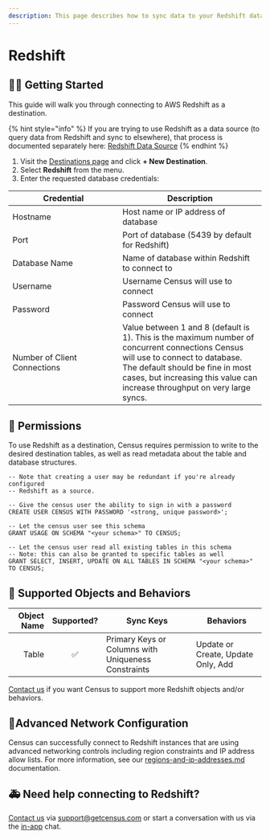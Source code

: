 ```yaml
---
description: This page describes how to sync data to your Redshift data warehouse.
---
```


# Redshift

## 🏃‍♀️ Getting Started

This guide will walk you through connecting to AWS Redshift as a destination.&#x20;

{% hint style="info" %}
If you are trying to use Redshift as a data source (to query data from Redshift and sync to elsewhere), that process is documented separately here: [Redshift Data Source](../sources/redshift.md)
{% endhint %}

1. Visit the [Destinations page](https://app.getcensus.com/destinations) and click **+ New Destination**.
2. Select **Redshift** from the menu.
3. Enter the requested database credentials:

<table><thead><tr><th width="203">Credential</th><th>Description</th></tr></thead><tbody><tr><td>Hostname</td><td>Host name or IP address of database</td></tr><tr><td>Port</td><td>Port of database (5439 by default for Redshift)</td></tr><tr><td>Database Name</td><td>Name of database within Redshift to connect to</td></tr><tr><td>Username</td><td>Username Census will use to connect</td></tr><tr><td>Password</td><td>Password Census will use to connect</td></tr><tr><td>Number of Client Connections</td><td>Value between 1 and 8 (default is 1). This is the maximum number of concurrent connections Census will use to connect to database. The default should be fine in most cases, but increasing this value can increase throughput on very large syncs.</td></tr></tbody></table>

## 🔑 Permissions

To use Redshift as a destination, Census requires permission to write to the desired destination tables, as well as read metadata about the table and database structures.&#x20;

```
-- Note that creating a user may be redundant if you're already configured
-- Redshift as a source.

-- Give the census user the ability to sign in with a password
CREATE USER CENSUS WITH PASSWORD '<strong, unique password>';

-- Let the census user see this schema
GRANT USAGE ON SCHEMA "<your schema>" TO CENSUS;

-- Let the census user read all existing tables in this schema
-- Note: this can also be granted to specific tables as well
GRANT SELECT, INSERT, UPDATE ON ALL TABLES IN SCHEMA "<your schema>" TO CENSUS;
```

## 🔀 Supported Objects and Behaviors <a href="#supported-objects-and-sync-behaviors" id="supported-objects-and-sync-behaviors"></a>

| **Object Name** | **Supported?** | **Sync Keys**          | **Behaviors**                            |
| --------------: | :------------: | ---------------------- |------------------------------------------|
|         Table |        ✅       | Primary Keys or Columns with Uniqueness Constraints | Update or Create, Update Only, Add |

[Contact us](mailto:support@getcensus.com) if you want Census to support more Redshift objects and/or behaviors.

## 🚦Advanced Network Configuration

Census can successfully connect to Redshift instances that are using advanced networking controls including region constraints and IP address allow lists. For more information, see our [regions-and-ip-addresses.md](../basics/security-and-privacy/regions-and-ip-addresses.md "mention") documentation.&#x20;

## 🚑 Need help connecting to Redshift?

[Contact us](mailto:support@getcensus.com) via support@getcensus.com or start a conversation with us via the [in-app](https://app.getcensus.com) chat.
